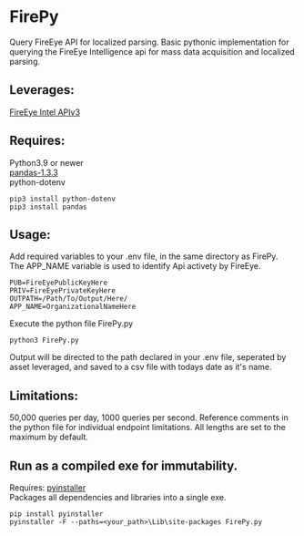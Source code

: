 # FirePy
Query FireEye API for localized parsing.
Basic pythonic implementation for querying the FireEye Intelligence api for mass data acquisition and localized parsing.


## Leverages:

  [FireEye Intel APIv3](https://api.intelligence.fireeye.com/docs#introduction-intel-apiv3)

## Requires:
  Python3.9 or newer\
  [pandas-1.3.3](https://pandas.pydata.org/pandas-docs/stable/whatsnew/index.html)\
  python-dotenv

`pip3 install python-dotenv`  
`pip3 install pandas`

## Usage:
Add required variables to your .env file, in the same directory as FirePy.\
The APP_NAME variable is used to identify Api activety by FireEye.
```
PUB=FireEyePublicKeyHere
PRIV=FireEyePrivateKeyHere
OUTPATH=/Path/To/Output/Here/
APP_NAME=OrganizationalNameHere
```
Execute the python file FirePy.py

`python3 FirePy.py`

Output will be directed to the path declared in your .env file, seperated by asset leveraged, and saved to a csv file with todays date as it's name.


## Limitations:

50,000 queries per day, 1000 queries per second. Reference comments in the python file for individual endpoint limitations. All lengths are set to the maximum by default.

## Run as a compiled exe for immutability.

Requires:
[pyinstaller](https://pyinstaller.readthedocs.io/en/stable/)\
Packages all dependencies and libraries into a single exe.

```
pip install pyinstaller
pyinstaller -F --paths=<your_path>\Lib\site-packages FirePy.py
```
